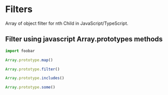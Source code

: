 # Filters
Array of object filter for nth Child in JavaScript/TypeScript.

## Filter using javascript Array.prototypes methods

```javascript
import foobar

Array.prototype.map()

Array.prototype.filter()

Array.prototype.includes()

Array.prototype.some()
```
